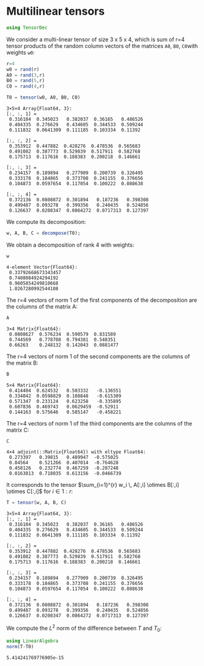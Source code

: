 
# Multilinear tensors


```julia
using TensorDec
```

We consider a multi-linear tensor of size 3 x 5 x 4, which is sum of r=4 tensor products of the random column vectors of the matrices `A0`, `B0`, `C0`with weights `w0`:


```julia
r=4
w0 = rand(r)
A0 = rand(3,r)
B0 = rand(5,r)
C0 = rand(4,r)

T0 = tensor(w0, A0, B0, C0)
```




    3×5×4 Array{Float64, 3}:
    [:, :, 1] =
     0.316184  0.345023   0.382037  0.36165   0.486526
     0.404335  0.276629   0.434605  0.344533  0.509244
     0.111832  0.0641309  0.111185  0.103334  0.11392
    
    [:, :, 2] =
     0.353912  0.447882  0.428276  0.478536  0.565683
     0.491082  0.387773  0.529839  0.517911  0.582768
     0.175713  0.117616  0.188383  0.200218  0.146661
    
    [:, :, 3] =
     0.234157  0.189894   0.277909  0.200739  0.326495
     0.333178  0.184865   0.373708  0.241155  0.376656
     0.104873  0.0597654  0.117054  0.100222  0.088638
    
    [:, :, 4] =
     0.372136  0.0808872  0.301894   0.187236   0.398308
     0.499487  0.093278   0.399356   0.240435   0.524856
     0.126637  0.0208347  0.0864272  0.0717313  0.127397



We compute its decomposition:


```julia
w, A, B, C = decompose(T0);
```

We obtain a decomposition of rank 4 with weights:


```julia
w
```




    4-element Vector{Float64}:
     0.33792668673343457
     0.7408084924294192
     0.9605854249810668
     1.0267280992544108



The r=4 vectors of norm 1 of the first components of the decomposition are the columns of the matrix A:  


```julia
A
```




    3×4 Matrix{Float64}:
     0.0808627  0.576234  0.590579  0.831589
     0.744569   0.778708  0.794381  0.548351
     0.66263    0.248132  0.142043  0.0881477



The r=4 vectors  of norm 1 of the second components are the columns of the matrix B: 


```julia
B
```




    5×4 Matrix{Float64}:
     0.414404  0.624532   0.503332   -0.136551
     0.334042  0.0598829  0.108848   -0.615309
     0.571347  0.233124   0.623258   -0.335895
     0.607836  0.469743   0.0629459  -0.52911
     0.144163  0.575646   0.585147   -0.458221



The r=4 vectors of norm 1 of the third components are the columns of the matrix C:


```julia
C
```




    4×4 adjoint(::Matrix{Float64}) with eltype Float64:
     0.273397   0.39815   0.489947  -0.575025
     0.84564    0.521266  0.407014  -0.764628
     0.458126   0.232774  0.467259  -0.287248
     0.0163813  0.718035  0.613156  -0.0466739



It corresponds to the tensor $\sum_{i=1}^{r} w_i \, A[:,i] \otimes B[:,i] \otimes C[:,i]$ for $i \in 1:r$:


```julia
T = tensor(w, A, B, C)
```




    3×5×4 Array{Float64, 3}:
    [:, :, 1] =
     0.316184  0.345023   0.382037  0.36165   0.486526
     0.404335  0.276629   0.434605  0.344533  0.509244
     0.111832  0.0641309  0.111185  0.103334  0.11392
    
    [:, :, 2] =
     0.353912  0.447882  0.428276  0.478536  0.565683
     0.491082  0.387773  0.529839  0.517911  0.582768
     0.175713  0.117616  0.188383  0.200218  0.146661
    
    [:, :, 3] =
     0.234157  0.189894   0.277909  0.200739  0.326495
     0.333178  0.184865   0.373708  0.241155  0.376656
     0.104873  0.0597654  0.117054  0.100222  0.088638
    
    [:, :, 4] =
     0.372136  0.0808872  0.301894   0.187236   0.398308
     0.499487  0.093278   0.399356   0.240435   0.524856
     0.126637  0.0208347  0.0864272  0.0717313  0.127397



We compute the $L^2$ norm of the difference between $T$ and $T_0$:


```julia
using LinearAlgebra
norm(T-T0)
```




    5.414241769776905e-15



